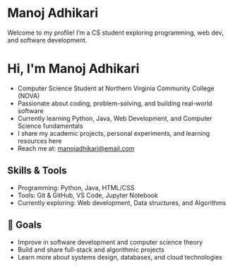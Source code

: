 # Manoj Adhikari
 Welcome to my profile! I’m a CS student exploring programming, web dev, and software development.

# Hi, I'm Manoj Adhikari

 - Computer Science Student at Northern Virginia Community College (NOVA)  
 - Passionate about coding, problem-solving, and building real-world software  
 - Currently learning Python, Java, Web Development, and Computer Science fundamentals  
 - I share my academic projects, personal experiments, and learning resources here  
 - Reach me at: manojadhikari@email.com

## Skills & Tools
- Programming: Python, Java, HTML/CSS
- Tools: Git & GitHub, VS Code, Jupyter Notebook
- Currently exploring: Web development, Data structures, and Algorithms

## 🔭 Goals
- Improve in software development and computer science theory
- Build and share full-stack and algorithmic projects
- Learn more about systems design, databases, and cloud technologies
